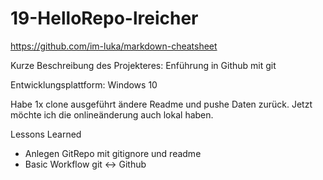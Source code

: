 # 19-HelloRepo-lreicher

https://github.com/im-luka/markdown-cheatsheet

Kurze Beschreibung des Projekteres: Enführung in Github mit git

Entwicklungsplattform: Windows 10

Habe 1x clone ausgeführt ändere Readme und pushe Daten zurück.
Jetzt möchte ich die onlineänderung auch lokal haben.

Lessons Learned
* Anlegen GitRepo mit gitignore und readme
* Basic Workflow git <-> Github

